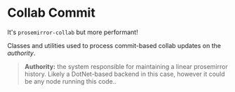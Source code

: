 Collab Commit
=============

It's `prosemirror-collab` but more performant!

Classes and utilities used to process commit-based collab updates on the *authority*.

> **Authority:** the system responsible for maintaining a linear prosemirror history. Likely a DotNet-based
backend in this case, however it could be any node running this code..
